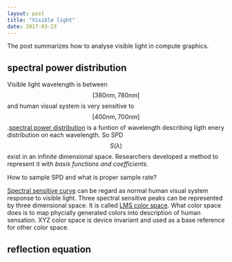 ```yaml
---
layout: post
title: "Visible light"
date: 2017-03-23
---
```


The post summarizes how to analyse visible light in compute graphics. 


## spectral power distribution

Visible light wavelength is between $$ [380nm, 780nm] $$ and human visual system is very sensitive 
to $$ [400nm, 700nm] $$.[spectral power distribution](https://en.wikipedia.org/wiki/Spectral_power_distribution)
is a funtion of wavelength describing ligth enery distribution on each wavelength. So SPD $$ S(\lambda)$$ exist 
in an infinite dimensional space. Researchers developed a method to represent it with *basis functions and coefficients*.

How to sample SPD and what is proper sample rate?

[Spectral sensitive curve](https://en.wikipedia.org/wiki/Spectral_sensitivity) can be regard as normal human visual
system response to visible light. Three spectral sensitive peaks can be represented by three dimensional space. It 
is called [LMS color space](https://en.wikipedia.org/wiki/LMS_color_space). What color space does is to map phycially
generated colors into description of human sensation. XYZ color space is device invariant and used as a base reference
for other color space. 

## reflection equation

